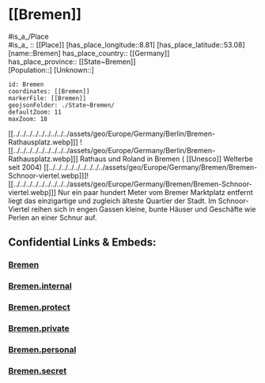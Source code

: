 ﻿---
has_id_wikidata: Q1209
location:
- 53.08
- 8.81
mapzoom:
- 7
- 12
mapmarker: city
type: City
tags:
- geo/City
SpocWebEntityId: 29332
isDeleted: false
confidential: public
NUTS_code:
- DE5
- DE50
Commons_category: "Bremen (state)"
coordinate_location: "Point(8.733333333 53.133333333)"
inception: 1646-01-01
has_time_started: 1646-01-01
instance_of:
- '[[_Standards/WikiData/WD~city-state]]'
- "[[_Standards/WikiData/WD~federated state of Germany]]"
located_in_on_physical_feature: "[[_Standards/WikiData/WD~Bremen/Oldenburg Metropolitan Region]]"
legislative_body: "[[_Standards/WikiData/WD~Bürgerschaft of Bremen]]"
coat_of_arms: "[[_Standards/WikiData/WD~coat of arms of Bremen]]"
head_of_government: "[[_Standards/WikiData/WD~Andreas Bovenschulte]]"
flag: "[[_Standards/WikiData/WD~flag of Bremen]]"
described_by_source:
- "[[_Standards/WikiData/WD~Encyclopædia Britannica 11th edition]]"
- "[[_Standards/WikiData/WD~Meyers Konversations-Lexikon, 4th edition (1885–1890)]]"
different_from:
- '[[_Standards/WikiData/WD~Brema]]'
- '[[_Standards/WikiData/WD~Bremen]]'
archives_at: "[[_Standards/WikiData/WD~State Archives of Bremen]]"
highest_point: "[[_Standards/WikiData/WD~Friedehorst Park]]"
highest_judicial_authority: "[[_Standards/WikiData/WD~Constitutional Court of the Free Hanseatic City of Bremen]]"
topic_s_main_Wikimedia_portal: "[[_Standards/WikiData/WD~Portal:Bremen]]"
office_held_by_head_of_government: "[[_Standards/WikiData/WD~mayor of Bremen]]"
economy_of_topic: "[[_Standards/WikiData/WD~economy of the Free Hanseatic City of Bremen]]"
U_S_National_Archives_Identifier: 10044975
geoshape: "http://commons.wikimedia.org/data/main/Data:Bremen.map"
image: "http://commons.wikimedia.org/wiki/Special:FilePath/Bremen%20aerial%20view%209.JPG"
coat_of_arms_image: "http://commons.wikimedia.org/wiki/Special:FilePath/Bremen%20greater%20coat%20of%20arms.svg"
locator_map_image: "http://commons.wikimedia.org/wiki/Special:FilePath/Locator%20map%20Bremen%20in%20Germany.svg"
page_banner: "http://commons.wikimedia.org/wiki/Special:FilePath/Vegesack%20banner%20Waterfront.jpg"
ISO_3166-2_code: DE-HB
HASC: DE.HB
FIPS_10-4_countries_and_regions_: GM03
native_label: "Freie Hansestadt Bremen"
official_name: "Freie Hansestadt Bremen"
Instagram_username: bremermoment
TikTok_username: visitbremen
Pinterest_username: bremen_de
X_username: bremen_de
impressum_URL: "https://www.bremen.de/impressum-und-kontakt"
ISNI:
- 0000000115440576
- 0000000417994056
PM20_geo_code: A10(1)
shares_border_with: "[[_Standards/WikiData/WD~Lower Saxony]]"
enclave_within: "[[_Standards/WikiData/WD~Lower Saxony]]"
located_in_or_next_to_body_of_water:
- '[[_Standards/WikiData/WD~Weser]]'
- "[[_Standards/WikiData/WD~North Sea]]"
contains_the_administrative_territorial_entity:
- '[[_Standards/WikiData/WD~Bremerhaven]]'
- '[[_Standards/WikiData/WD~Bremen]]'
located_in_time_zone:
- "[[_Standards/WikiData/WD~UTC+01:00]]"
- "[[_Standards/WikiData/WD~UTC+02:00]]"
capital: '[[_Standards/WikiData/WD~Bremen]]'
located_in_the_administrative_territorial_entity: '[[_Standards/WikiData/WD~Germany]]'
country: '[[_Standards/WikiData/WD~Germany]]'
unemployment_rate: 11.1
population: 661000
area: 419.38
German_regional_key: 04
licence_plate_code: HB
Dewey_Decimal_Classification: 2--4352
Facebook_username: Bremen
pronunciation_audio: "http://commons.wikimedia.org/wiki/Special:FilePath/Bremen.ogg"
flag_image: "http://commons.wikimedia.org/wiki/Special:FilePath/Flag%20of%20Bremen.svg"
official_website: "https://www.bremen.de/"
---

# [[Bremen]]

#is_a_/Place  
#is_a_ :: [[Place]] 
[has_place_longitude::8.81] 
[has_place_latitude::53.08] 
[name::Bremen] 
has_place_country:: [[Germany]]  
has_place_province:: [[State~Bremen]]  
[Population::] 
[Unknown::] 


```leaflet
id: Bremen
coordinates: [[Bremen]] 
markerFile: [[Bremen]] 
geojsonFolder: ./State~Bremen/
defaultZoom: 11 
maxZoom: 18
```

[[../../../../../../../../../assets/geo/Europe/Germany/Berlin/Bremen-Rathausplatz.webp]]] ![[../../../../../../../../../assets/geo/Europe/Germany/Berlin/Bremen-Rathausplatz.webp]]] 
Rathaus und Roland in Bremen ( [[Unesco]] Welterbe seit 2004) 
[[../../../../../../../../../assets/geo/Europe/Germany/Bremen/Bremen-Schnoor-viertel.webp]]]![[../../../../../../../../../assets/geo/Europe/Germany/Bremen/Bremen-Schnoor-viertel.webp]]]
Nur ein paar hundert Meter vom Bremer Marktplatz entfernt 
liegt das einzigartige und zugleich älteste Quartier der Stadt. 
Im Schnoor-Viertel reihen sich in engen Gassen kleine, bunte Häuser und Geschäfte 
wie Perlen an einer Schnur auf. 

## Confidential Links & Embeds: 

### [Bremen](/_public/Earth/Continent/Europe/Europe~Central/Germany/Germany~West/State~Bremen/cities~Bremen/Bremen.md) 

### [Bremen.internal](/_internal/Earth/Continent/Europe/Europe~Central/Germany/Germany~West/State~Bremen/cities~Bremen/Bremen.internal.md) 

### [Bremen.protect](/_protect/Earth/Continent/Europe/Europe~Central/Germany/Germany~West/State~Bremen/cities~Bremen/Bremen.protect.md) 

### [Bremen.private](/_private/Earth/Continent/Europe/Europe~Central/Germany/Germany~West/State~Bremen/cities~Bremen/Bremen.private.md) 

### [Bremen.personal](/_personal/Earth/Continent/Europe/Europe~Central/Germany/Germany~West/State~Bremen/cities~Bremen/Bremen.personal.md) 

### [Bremen.secret](/_secret/Earth/Continent/Europe/Europe~Central/Germany/Germany~West/State~Bremen/cities~Bremen/Bremen.secret.md) 
